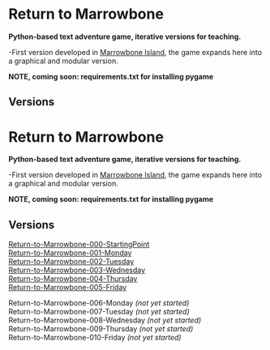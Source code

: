 # Return to Marrowbone

**Python-based text adventure game, iterative versions for teaching.**

-First version developed in [Marrowbone Island](https://github.com/meggatron/marrowbone-island), the game expands here into a graphical and modular version.


**NOTE, coming soon: requirements.txt for installing pygame**

## Versions

# Return to Marrowbone

**Python-based text adventure game, iterative versions for teaching.**

-First version developed in [Marrowbone Island](https://github.com/meggatron/marrowbone-island), the game expands here into a graphical and modular version.


**NOTE, coming soon: requirements.txt for installing pygame**

## Versions

[Return-to-Marrowbone-000-StartingPoint](../Marrowbone-Island-P2-000-StartingPoint/Marrowbone-Island-P2-000-StartingPoint.py)  
[Return-to-Marrowbone-001-Monday](../Marrowbone-Island-P2-001-Monday)  
[Return-to-Marrowbone-002-Tuesday](../Marrowbone-Island-P2-002-Tuesday)  
[Return-to-Marrowbone-003-Wednesday](../Marrowbone-Island-P2-003-Wednesday)  
[Return-to-Marrowbone-004-Thursday](../Marrowbone-Island-P2-004-Thursday)  
[Return-to-Marrowbone-005-Friday](../Marrowbone-Island-P2-005-Friday)  

Return-to-Marrowbone-006-Monday *(not yet started)*  
Return-to-Marrowbone-007-Tuesday *(not yet started)*  
Return-to-Marrowbone-008-Wednesday *(not yet started)*  
Return-to-Marrowbone-009-Thursday *(not yet started)*  
Return-to-Marrowbone-010-Friday *(not yet started)*